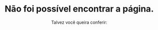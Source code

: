 ---
layout: 404
language: "pt"
title: "Não foi possível encontrar a página."
subtitle: "Talvez você queira conferir:"
---